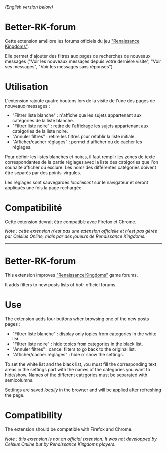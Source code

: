 *(English version below)*

# Better-RK-forum
Cette extension améliore les forums officiels du jeu ["Renaissance Kingdoms"](https://www.renaissancekingdoms.com).

Elle permet d'ajouter des filtres aux pages de recherches de nouveaux messages ("Voir les nouveaux messages depuis votre dernière visite", "Voir ses messages", "Voir les messages sans réponses").

# Utilisation
L'extension rajoute quatre boutons lors de la visite de l'une des pages de nouveaux messages :

* "Filtrer liste blanche" : n'affiche que les sujets appartenant aux catégories de la liste blanche.
* "Filtrer liste noire" : retire de l'affichage les sujets appartenant aux catégories de la liste noire.
* "Annuler filtres" : retire les filtres pour rétablir la liste initiale. 
* "Afficher/cacher réglages" : permet d'afficher ou de cacher les réglages. 

Pour définir les listes blanches et noires, il faut remplir les zones de texte correspondantes de la partie réglages avec la liste des catégories que l'on souhaite afficher ou exclure. Les noms des différentes catégories doivent être séparés par des points-virgules. 

Les réglages sont sauvegardés *localement* sur le navigateur et seront appliqués une fois la page rechargée. 


# Compatibilité
Cette extension devrait être compatible avec Firefox et Chrome.

*Note : cette extension n'est pas une extension officielle et n'est pas gérée par Celsius Online, mais par des joueurs de Renaissance Kingdoms.*

---
# Better-RK-forum
This extension improves ["Renaissance Kingdoms"](https://www.renaissancekingdoms.com) game forums. 

It adds filters to new posts lists of both officiel forums. 

# Use
The extension adds four buttons when browsing one of the new posts pages :

* "Filtrer liste blanche" : display only topics from categories in the white list. 
* "Filtrer liste noire" : hide topics from categories in the black list.
* "Annuler filtres" : cancel filters to go back to the original list.
* "Afficher/cacher réglages" : hide or show the settings. 

To set the white list and the black list, you must fill the corresponding text areas in the settings part with the names of the categories you want to hide/show. Names of the different categories must be separated with semicolumns.

Settings are saved *locally* in the browser and will be applied after refreshing the page. 


# Compatibility
The extension should be compatible with Firefox and Chrome.

*Note : this extension is not an official extension. It was not developped by Celsius Online but by Renaissance Kingdoms players.*
